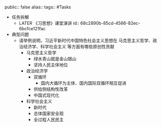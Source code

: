 public:: false
alias::
tags:: #Tasks

- 任务拆解
	- LATER 《习思想》课堂演讲
	  id:: 68c2890b-85cd-4566-82ec-6bcfce121fac
- 典型问题
	- 请举例说明，习近平新时代中国特色社会主义思想在 马克思主义哲学、政治经济学、科学社会主义 等方面有哪些原创性贡献
		- 马克思主义哲学
			- 绿水青山就是金山银山
			- 坚持人民主体地位
		- 政治经济学
			- 双循环
				- 国内大循环为主体、国内国际双循环相互促进
			- 供给侧结构性改革
			- 中国式现代化
		- 科学社会主义
			- 新时代
			- 总体国家安全观
			- 全过程人民民主